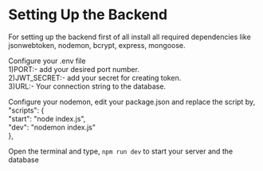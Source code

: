 # Setting Up the Backend

For setting up the backend first of all install all required dependencies like jsonwebtoken, nodemon, bcrypt, express, mongoose.

Configure your .env file <br>
1)PORT:- add your desired port number. <br>
2)JWT_SECRET:- add your secret for creating token. <br>
3)URL:- Your connection string to the database. <br>

Configure your nodemon, edit your package.json and replace the script by, <br>
 "scripts": { <br>
    "start": "node index.js", <br>
    "dev": "nodemon index.js" <br>
  },<br>


  Open the terminal and type,
  ``npm run dev`` 
  to start your server and the database
